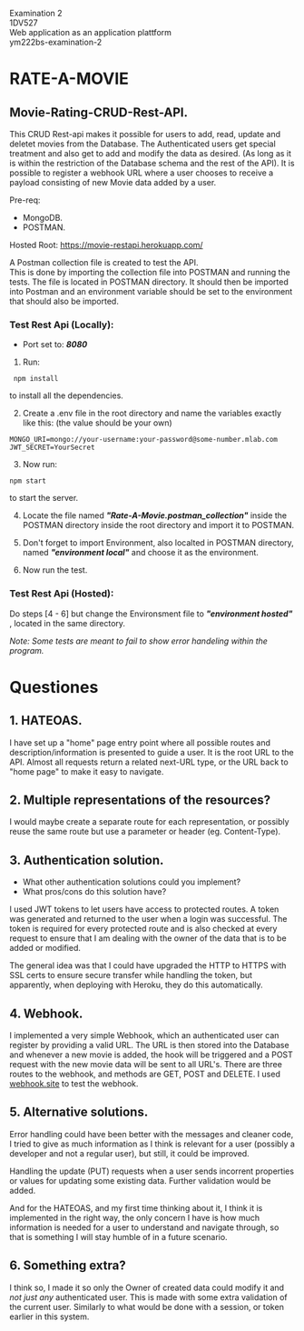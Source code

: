 Examination 2  
1DV527   
Web application as an application plattform   
ym222bs-examination-2  

# RATE-A-MOVIE 

## Movie-Rating-CRUD-Rest-API.

   This CRUD Rest-api makes it possible for users to add, read, update and deletet movies from the Database.
   The Authenticated users get special treatment and also get to add and modify the data as desired. (As long as it 
   is within the restriction of the Database schema and the rest of the API).
   It is possible to register a webhook URL where a user chooses to receive a payload consisting of 
   new Movie data added by a user. 
   
   Pre-req:
 * MongoDB. 
 * POSTMAN.
 
 Hosted Root: https://movie-restapi.herokuapp.com/
  
A Postman collection file is created to test the API.  
This is done by importing the collection file into POSTMAN and running the tests.
The file is located in POSTMAN directory. It should then be imported into Postman and 
an environment variable should be set to the environment that should also be imported.

### Test Rest Api (Locally):
* Port set to: ***8080*** 

1. Run: 
```
 npm install
``` 
to install all the dependencies.

2. Create a .env file in the root directory and name the variables exactly like this:
(the value should be your own)

```
MONGO_URI=mongo://your-username:your-password@some-number.mlab.com
JWT_SECRET=YourSecret
```
3. Now run:
```
npm start
```
to start the server.

4. Locate the file named ***"Rate-A-Movie.postman_collection"*** inside the POSTMAN directory inside the root directory and import it to POSTMAN.

5. Don't forget to import Environment, also localted in POSTMAN directory, named ***"environment local"*** and choose it as the environment.

6. Now run the test.

### Test Rest Api (Hosted):

Do steps [4 - 6] but change the Environsment file to ***"environment hosted"*** , located in the same directory.

*Note: Some tests are meant to fail to show error handeling within the program.*

# Questiones
## 1. HATEOAS.

I have set up a "home" page entry point where all possible routes and description/information is presented to guide a user. It is the root URL to the API. Almost all requests return a related next-URL type, or the URL back to "home page" to make it easy to navigate.


## 2. Multiple representations of the resources?

I would maybe create a separate route for each representation, or possibly reuse the same route but
use a parameter or header (eg. Content-Type).

## 3. Authentication solution.
   * What other authentication solutions could you implement?
   * What pros/cons do this solution have?

I used JWT tokens to let users have access to protected routes. A token was generated and returned to the user when a login was successful. The token is required for every protected route and is also checked at every request to ensure that I am dealing with the owner of the data that is to be added or modified. 

The general idea was that I could have upgraded the HTTP to HTTPS with SSL certs to ensure secure transfer while handling the token, but apparently, when deploying with Heroku, they do this automatically. 

## 4. Webhook.

I implemented a very simple Webhook, which an authenticated user can register by providing a valid URL. The URL is then stored into the Database and whenever a new movie is added, the hook will be triggered and a POST request with the new movie data will be sent to all URL's. There are three routes to the webhook, and methods are GET, POST and DELETE. I used [webhook.site](https://webhook.site/#/eaf58b69-853a-41c8-b7ff-e4abc4e44b32) to test the webhook.



## 5. Alternative solutions.

Error handling could have been better with the messages and cleaner code, I tried to give as much information as I think is relevant for a user (possibly a developer and not a regular user), but still, it could be improved. 

Handling the update (PUT) requests when a user sends incorrent properties or values for updating some existing data. Further validation would be added.

And for the HATEOAS, and my first time thinking about it, I think it is implemented in the right way, the only concern I have is how much information is needed for a user to understand and navigate through, so that is something I will stay humble of in a future scenario.

## 6. Something extra?

I think so, I made it so only the Owner of created data could modify it and _not just any_ authenticated user. This is
made with some extra validation of the current user. Similarly to what would be done with a session, or token earlier in this system.
